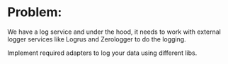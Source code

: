 # Problem:

We have a log service and under the hood, it needs to work with external logger services like Logrus and Zerologger to do the logging.

Implement required adapters to log your data using different libs.